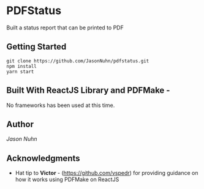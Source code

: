 # PDFStatus
Built a status report that can be printed to PDF

## Getting Started
```
git clone https://github.com/JasonNuhn/pdfstatus.git
npm install
yarn start
```
<!-- ### Prerequisites
What things you need to install the software and how to install them

Give examples -->
<!-- ### Installing
A step by step series of examples that tell you have to get a development env running

Say what the step will be

Give the example
And repeat

until finished
End with an example of getting some data out of the system or using it for a little demo

## Running the tests
Explain how to run the automated tests for this system -->

<!-- ### Break down into end to end tests
Explain what these tests test and why

Give an example -->
<!-- ### And coding style tests
Explain what these tests test and why

Give an example -->
<!-- ## Deployment
Currently in development stage, utilizing heroku deployment tool. -->

## Built With ReactJS Library and PDFMake -
No frameworks has been used at this time.

<!-- ## Contributing
Please read CONTRIBUTING.md for details on our code of conduct, and the process for submitting pull requests to us. -->

<!-- ## Versioning
*In Development stage, no versioning at this time.* -->

## Author
*Jason Nuhn*

<!-- ## License
*To Be Determined* -->

## Acknowledgments
- Hat tip to **Victor** - (https://github.com/vspedr) for providing guidance on how it works using PDFMake on ReactJS